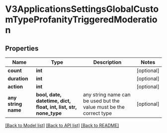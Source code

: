 # V3ApplicationsSettingsGlobalCustomTypeProfanityTriggeredModeration


## Properties
Name | Type | Description | Notes
------------ | ------------- | ------------- | -------------
**count** | **int** |  | [optional] 
**duration** | **int** |  | [optional] 
**action** | **int** |  | [optional] 
**any string name** | **bool, date, datetime, dict, float, int, list, str, none_type** | any string name can be used but the value must be the correct type | [optional]

[[Back to Model list]](../README.md#documentation-for-models) [[Back to API list]](../README.md#documentation-for-api-endpoints) [[Back to README]](../README.md)


